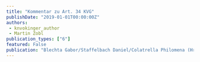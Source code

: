 ```yaml
---
title: "Kommentar zu Art. 34 KVG"
publishDate: "2019-01-01T00:00:00Z"
authors: 
 - knvokinger_author
 - Martin Zobl 
publication_types: ["6"]
featured: False
publication: "Blechta Gabor/Staffelbach Daniel/Colatrella Philomena (Hrsg.), Basler Kommentar zum Krankenversicherungsgesetz, Basel "
---
```

